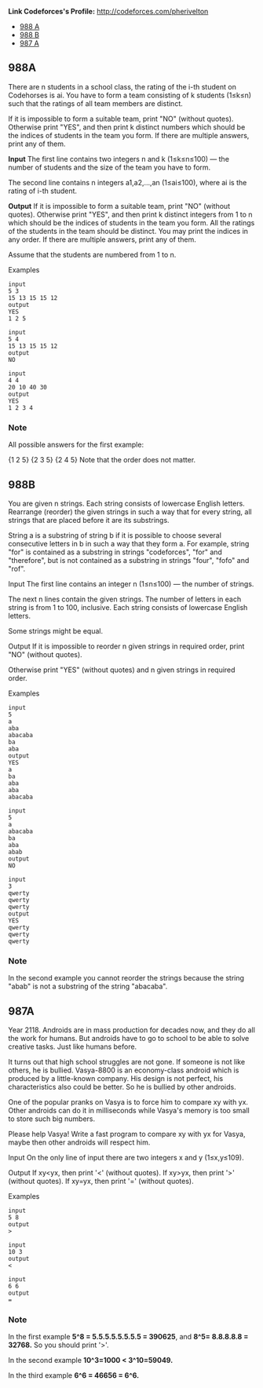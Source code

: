 **Link Codeforces's Profile:** http://codeforces.com/pherivelton

- [988 A](#988A)
- [988 B](#988B)
- [987 A](#987A)

## 988A

There are n students in a school class, the rating of the i-th student on Codehorses is ai. You have to form a team consisting of k students (1≤k≤n) such that the ratings of all team members are distinct.

If it is impossible to form a suitable team, print "NO" (without quotes). Otherwise print "YES", and then print k distinct numbers which should be the indices of students in the team you form. If there are multiple answers, print any of them.

**Input**
The first line contains two integers n and k (1≤k≤n≤100) — the number of students and the size of the team you have to form.

The second line contains n integers a1,a2,…,an (1≤ai≤100), where ai is the rating of i-th student.

**Output**
If it is impossible to form a suitable team, print "NO" (without quotes). Otherwise print "YES", and then print k distinct integers from 1 to n which should be the indices of students in the team you form. All the ratings of the students in the team should be distinct. You may print the indices in any order. If there are multiple answers, print any of them.

Assume that the students are numbered from 1 to n.

Examples
```
input
5 3
15 13 15 15 12
output
YES
1 2 5 

input
5 4
15 13 15 15 12
output
NO

input
4 4
20 10 40 30
output
YES
1 2 3 4 

```
### Note
All possible answers for the first example:

{1 2 5}
{2 3 5}
{2 4 5}
Note that the order does not matter.

## 988B
You are given n strings. Each string consists of lowercase English letters. Rearrange (reorder) the given strings in such a way that for every string, all strings that are placed before it are its substrings.

String a is a substring of string b if it is possible to choose several consecutive letters in b in such a way that they form a. For example, string "for" is contained as a substring in strings "codeforces", "for" and "therefore", but is not contained as a substring in strings "four", "fofo" and "rof".

Input
The first line contains an integer n (1≤n≤100) — the number of strings.

The next n lines contain the given strings. The number of letters in each string is from 1 to 100, inclusive. Each string consists of lowercase English letters.

Some strings might be equal.

Output
If it is impossible to reorder n given strings in required order, print "NO" (without quotes).

Otherwise print "YES" (without quotes) and n given strings in required order.

Examples
```
input
5
a
aba
abacaba
ba
aba
output
YES
a
ba
aba
aba
abacaba

input
5
a
abacaba
ba
aba
abab
output
NO

input
3
qwerty
qwerty
qwerty
output
YES
qwerty
qwerty
qwerty
```

### Note
In the second example you cannot reorder the strings because the string "abab" is not a substring of the string "abacaba".

## 987A

Year 2118. Androids are in mass production for decades now, and they do all the work for humans. But androids have to go to school to be able to solve creative tasks. Just like humans before.

It turns out that high school struggles are not gone. If someone is not like others, he is bullied. Vasya-8800 is an economy-class android which is produced by a little-known company. His design is not perfect, his characteristics also could be better. So he is bullied by other androids.

One of the popular pranks on Vasya is to force him to compare xy with yx. Other androids can do it in milliseconds while Vasya's memory is too small to store such big numbers.

Please help Vasya! Write a fast program to compare xy with yx for Vasya, maybe then other androids will respect him.

Input
On the only line of input there are two integers x and y (1≤x,y≤109).

Output
If xy<yx, then print '<' (without quotes). If xy>yx, then print '>' (without quotes). If xy=yx, then print '=' (without quotes).

Examples
```
input
5 8
output
>

input
10 3
output
<

input
6 6
output
=
```

### Note
In the first example **5^8 = 5.5.5.5.5.5.5.5 = 390625**, and **8^5= 8.8.8.8.8 = 32768.** So you should print '>'.

In the second example **10^3=1000 < 3^10=59049.**

In the third example **6^6 = 46656 = 6^6.**
